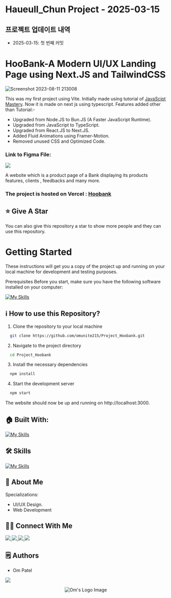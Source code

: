 # Haueull_Chun Project - 2025-03-15

## 프로젝트 업데이트 내역
- 2025-03-15: 첫 번째 커밋

# HooBank-A Modern UI/UX Landing Page using Next.JS and TailwindCSS

![Screenshot 2023-08-11 213008](https://github.com/omunite215/Hoobank/assets/78680563/e33352b1-ff79-49e7-a9e1-4eaf995ce2c6)



This was my first project using Vite. Initially made using tutorial of [JavaScipt Mastery](https://youtu.be/_oO4Qi5aVZs?si=uIWyu_1FoElOJueH). Now it is made on next js using typescript.
Features added other than Tutorial:-
- Upgraded from Node.JS to Bun.JS (A Faster JavaScript Runtime).
- Upgraded from JavaScript to TypeScript.
- Upgraded from React.JS to Next.JS.
- Added Fluid Animations using Framer-Motion.
- Removed unused CSS and Optimized Code.

### Link to Figma File:

<p align="left">
  <a href="https://skillicons.dev">
    <a href="https://www.figma.com/file/1Pn7NYsX8vZWqYVKiSCttf/HooBank?type=design&mode=design&t=tERqTJLmLvS6Vbo8-1">
      <img src="https://skillicons.dev/icons?i=figma" />
    </a>
  </a>
</p>

A website which is a product page of a Bank displaying its products features, clients , feedbacks and many more.

### The project is hosted on Vercel : [Hoobank](https://hoobank-alpha-nine.vercel.app/)

## :star: Give A Star

You can also give this repository a star to show more people and they can use this repository.

# Getting Started

These instructions will get you a copy of the project up and running on your local machine for development and testing purposes.

Prerequisites
Before you start, make sure you have the following software installed on your computer:

[![My Skills](https://skillicons.dev/icons?i=nodejs)](https://skillicons.dev)


## ℹ️ How to use this Repository?

1. Clone the repository to your local machine

```bash
  git clone https://github.com/omunite215/Project_Hoobank.git

```
2. Navigate to the project directory

```bash
  cd Project_Hoobank
```
3. Install the necessary dependencies
```bash
  npm install
```

4. Start the development server
```bash
  npm start
```

The website should now be up and running on http://localhost:3000.

## 🏠 Built With:

[![My Skills](https://skillicons.dev/icons?i=react,tailwind,nextjs,vscode,vercel)](https://skillicons.dev)

## 🛠 Skills

[![My Skills](https://skillicons.dev/icons?i=html,css,js,ts,react,nextjs,figma)](https://skillicons.dev)

## 🚀 About Me
Specializations:
- UI/UX Design.
- Web Development

## 🙋‍♂️ Connect With Me

<p align="left">
  <a href="https://skillicons.dev">
    <a href="https://github.com/omunite215">
      <img src="https://skillicons.dev/icons?i=github" />
    </a>
  </a>
   <a href="https://skillicons.dev">
    <a href="https://www.linkedin.com/in/om-patel-401068143/">
      <img src="https://skillicons.dev/icons?i=linkedin" />
    </a>
  </a>
  <a href="https://skillicons.dev">
    <a href="https://www.instagram.com/_21omp/">
      <img src="https://skillicons.dev/icons?i=instagram" />
    </a>
  </a>
   <a href="https://skillicons.dev">
    <a href="https://portfoliobyom.netlify.app/">
      <img src="https://skillicons.dev/icons?i=devto" />
    </a>
  </a>
</p>

## 🗒️ Authors
- Om Patel

<p align="left">
  <a href="https://skillicons.dev">
    <a href="https://github.com/omunite215">
      <img src="https://skillicons.dev/icons?i=github" />
    </a>
  </a>
</p>

<p align="center">
  <img src="https://github.com/omunite215/Hoobank/assets/78680563/30e4f274-a9ac-49cc-99a7-ee657aa9b9ee" alt="Om's Logo Image"/>
</p>